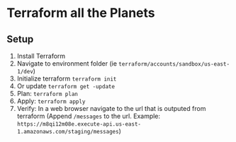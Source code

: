 # Terraform all the Planets #

## Setup ##
1. Install Terraform
2. Navigate to environment folder (ie `terraform/accounts/sandbox/us-east-1/dev`)
3. Initialize terraform `terraform init`
4. Or update `terraform get -update`
5. Plan: `terraform plan`
6. Apply: `terraform apply`
8. Verify: In a web browser navigate to the url that is outputed from terraform (Append `/messages` to the url. Example: `https://m8qi12m08e.execute-api.us-east-1.amazonaws.com/staging/messages`)
